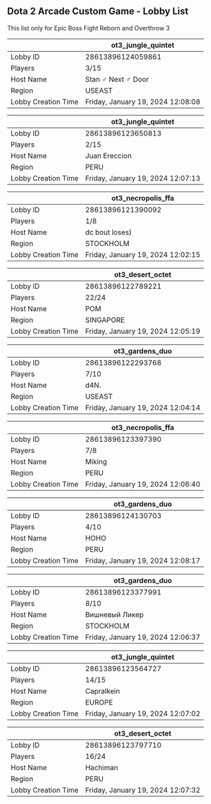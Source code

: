 ## Dota 2 Arcade Custom Game - Lobby List

This list only for Epic Boss Fight Reborn and Overthrow 3

|  | ot3_jungle_quintet |
| ------ | ------ |
| Lobby ID | 28613896124059861 |
| Players | 3/15 |
| Host Name | Stan ♂ Next ♂ Door |
| Region | USEAST |
| Lobby Creation Time | Friday, January 19, 2024 12:08:08 |


|  | ot3_jungle_quintet |
| ------ | ------ |
| Lobby ID | 28613896123650813 |
| Players | 2/15 |
| Host Name | Juan Ereccion |
| Region | PERU |
| Lobby Creation Time | Friday, January 19, 2024 12:07:13 |


|  | ot3_necropolis_ffa |
| ------ | ------ |
| Lobby ID | 28613896121390092 |
| Players | 1/8 |
| Host Name | dc bout loses) |
| Region | STOCKHOLM |
| Lobby Creation Time | Friday, January 19, 2024 12:02:15 |


|  | ot3_desert_octet |
| ------ | ------ |
| Lobby ID | 28613896122789221 |
| Players | 22/24 |
| Host Name | POM |
| Region | SINGAPORE |
| Lobby Creation Time | Friday, January 19, 2024 12:05:19 |


|  | ot3_gardens_duo |
| ------ | ------ |
| Lobby ID | 28613896122293768 |
| Players | 7/10 |
| Host Name | d4N. |
| Region | USEAST |
| Lobby Creation Time | Friday, January 19, 2024 12:04:14 |


|  | ot3_necropolis_ffa |
| ------ | ------ |
| Lobby ID | 28613896123397390 |
| Players | 7/8 |
| Host Name | Miking |
| Region | PERU |
| Lobby Creation Time | Friday, January 19, 2024 12:06:40 |


|  | ot3_gardens_duo |
| ------ | ------ |
| Lobby ID | 28613896124130703 |
| Players | 4/10 |
| Host Name | HOHO |
| Region | PERU |
| Lobby Creation Time | Friday, January 19, 2024 12:08:17 |


|  | ot3_gardens_duo |
| ------ | ------ |
| Lobby ID | 28613896123377991 |
| Players | 8/10 |
| Host Name | Вишневый Ликер |
| Region | STOCKHOLM |
| Lobby Creation Time | Friday, January 19, 2024 12:06:37 |


|  | ot3_jungle_quintet |
| ------ | ------ |
| Lobby ID | 28613896123564727 |
| Players | 14/15 |
| Host Name | Capralkein |
| Region | EUROPE |
| Lobby Creation Time | Friday, January 19, 2024 12:07:02 |


|  | ot3_desert_octet |
| ------ | ------ |
| Lobby ID | 28613896123797710 |
| Players | 16/24 |
| Host Name | Hachiman |
| Region | PERU |
| Lobby Creation Time | Friday, January 19, 2024 12:07:32 |


